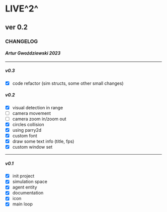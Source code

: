 
# LIVE^2^

## ver 0.2

### CHANGELOG

#### _Artur Gwoździowski 2023_

* * *

##### v0.3

- [x] code refactor (sim structs, some other small changes)

##### v0.2

- [x] visual detection in range
- [ ] camera movement
- [ ] camera zoom in/zoom out
- [x] circles collision
- [x] using parry2d
- [x] custom font
- [x] draw some text info (title, fps)
- [x] custom window set

* * *

##### v0.1

- [x] init project
- [x] simulation space
- [x] agent entity
- [x] documentation
- [x] icon
- [x] main loop
